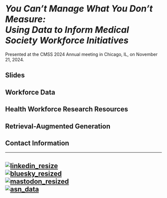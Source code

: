 # *You Can’t Manage What You Don’t Measure: <br>Using Data to Inform Medical Society Workforce Initiatives*
Presented at the CMSS 2024 Annual meeting in Chicago, IL, on November 21, 2024. 

## Slides

## Workforce Data 

## Health Workforce Research Resources

## Retrieval-Augmented Generation

## Contact Information


[1]: https://www.linkedin.com/in/kurtis-pivert
[2]: https://bsky.app/profile/kpivert.bsky.social
[3]: https://fosstodon.org/@kpivert
[4]: https://data.asn-online.org/

---
[![linkedin_resize](https://github.com/user-attachments/assets/915bd9d9-6fa1-41e4-85b0-917726e19862)][1]<br>
[![bluesky_resized](https://github.com/user-attachments/assets/a20fcfa5-13ad-4a05-a239-d8d73458d8ee)][2]<br>
[![mastodon_resized](https://github.com/user-attachments/assets/5d3befab-0a34-431f-a6d7-f8deb7bfaa7b)][3]<br>
[![asn_data](https://github.com/user-attachments/assets/da60d1e6-c632-491e-8e0e-06ef984b4585)][4]<br>
---




